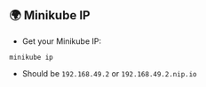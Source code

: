 ## 🌍 Minikube IP
- Get your Minikube IP:
```shell
minikube ip
```
- Should be `192.168.49.2` or `192.168.49.2.nip.io`
